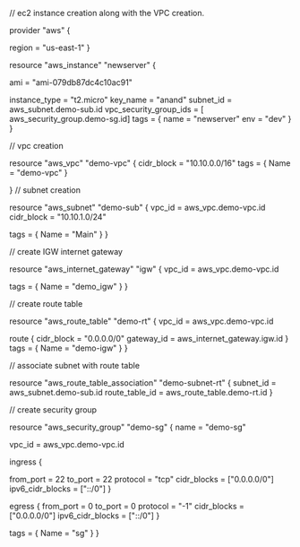  // ec2 instance creation along with the VPC creation.
     
provider "aws" {
  
region = "us-east-1"
}

resource "aws_instance" "newserver" {

 
 ami = "ami-079db87dc4c10ac91"

   instance_type = "t2.micro"
   key_name = "anand"
   subnet_id = aws_subnet.demo-sub.id
   vpc_security_group_ids = [ aws_security_group.demo-sg.id]
  tags = {
    name = "newserver"
    env = "dev"
  }
}

  // vpc creation 

  
resource "aws_vpc" "demo-vpc" {
  cidr_block = "10.10.0.0/16"
 tags = {
    Name = "demo-vpc"
  }

}
  // subnet creation

  
resource "aws_subnet" "demo-sub" {
  vpc_id     = aws_vpc.demo-vpc.id
  cidr_block = "10.10.1.0/24"

  tags = {
    Name = "Main"
  }
}

  // create IGW internet gateway

  
resource "aws_internet_gateway" "igw" {
  vpc_id = aws_vpc.demo-vpc.id

  tags = {
    Name = "demo_igw"
  }
}

  // create route table
  

  resource "aws_route_table" "demo-rt" {
  vpc_id = aws_vpc.demo-vpc.id

  route {
    cidr_block = "0.0.0.0/0"
    gateway_id = aws_internet_gateway.igw.id
  }
  tags = {
    Name = "demo-igw"
  }
}

  // associate subnet with route table

  

resource "aws_route_table_association" "demo-subnet-rt" {
  subnet_id      = aws_subnet.demo-sub.id
  route_table_id = aws_route_table.demo-rt.id
}


  // create security group

  

  resource "aws_security_group" "demo-sg" {
  name        = "demo-sg"
 
  vpc_id      = aws_vpc.demo-vpc.id

  ingress {
    
   from_port        = 22
   to_port          = 22
   protocol         = "tcp"
   cidr_blocks      = ["0.0.0.0/0"]
   ipv6_cidr_blocks = ["::/0"]
  }

  egress {
    from_port        = 0
    to_port          = 0
    protocol         = "-1"
    cidr_blocks      = ["0.0.0.0/0"]
    ipv6_cidr_blocks = ["::/0"]
  }

  tags = {
    Name = "sg"
  }
}
  
